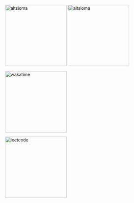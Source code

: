 <p>
  <img height="200" src="https://github-readme-stats.vercel.app/api?username=altsioma&show_icons=true&locale=en&hide_title=true" alt="altsioma" />
  <img height="200" src="https://github-readme-stats.vercel.app/api/top-langs?username=altsioma&show_icons=true&locale=en&layout=compact" alt="altsioma" />
</p>
<p><img height="200" src="https://github-readme-stats.vercel.app/api/wakatime?username=altsioma" alt="wakatime"/></p>
<p><img height="200" src="https://leetcard.jacoblin.cool/altsioma?theme=light" alt="leetcode"/>  </p>

<!--
**altsioma/altsioma** is a ✨ _special_ ✨ repository because its `README.md` (this file) appears on your GitHub profile.

Here are some ideas to get you started:

- 🔭 I’m currently working on ...
- 🌱 I’m currently learning ...
- 👯 I’m looking to collaborate on ...
- 🤔 I’m looking for help with ...
- 💬 Ask me about ...
- 📫 How to reach me: ...
- 😄 Pronouns: ...
- ⚡ Fun fact: ...
-->
